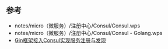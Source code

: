 ## 参考
- notes/micro（微服务）/注册中心/Consul/Consul.wps
- notes/micro（微服务）/注册中心/Consul/Consul - Golang.wps
- [Gin框架接入Consul实现服务注册与发现](https://mp.weixin.qq.com/s/XywGt0qLm71jE_L4TAJRaQ)


